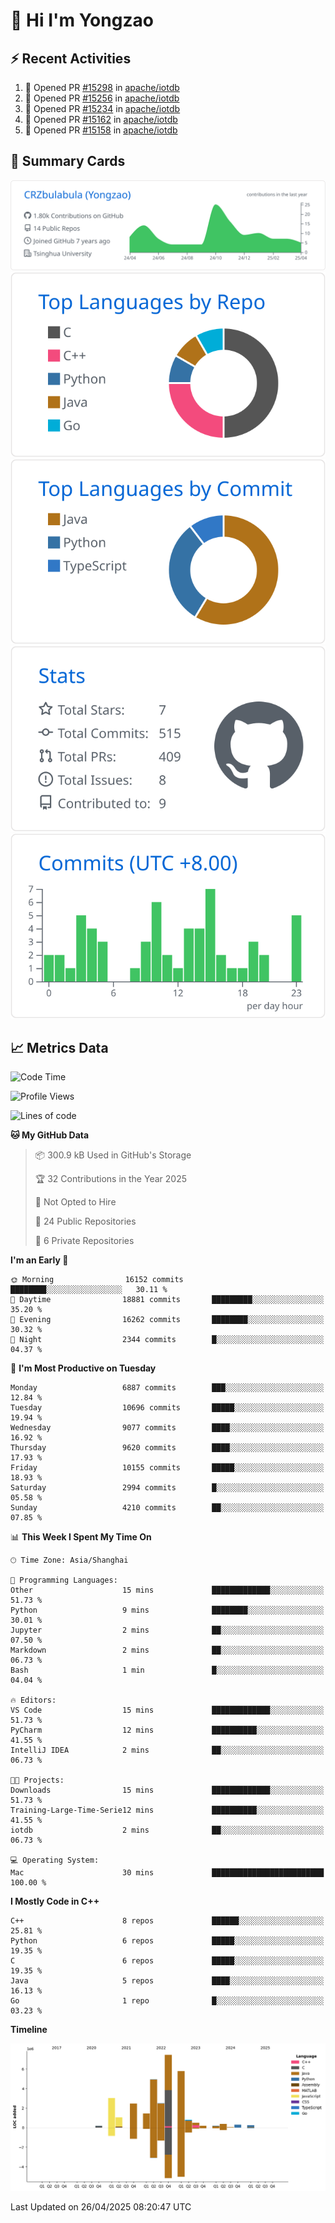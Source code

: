 # 👋 Hi I'm Yongzao

## ⚡ Recent Activities
<!--START_SECTION:activity-->
1. 💪 Opened PR [#15298](https://github.com/apache/iotdb/pull/15298) in [apache/iotdb](https://github.com/apache/iotdb)
2. 💪 Opened PR [#15256](https://github.com/apache/iotdb/pull/15256) in [apache/iotdb](https://github.com/apache/iotdb)
3. 💪 Opened PR [#15234](https://github.com/apache/iotdb/pull/15234) in [apache/iotdb](https://github.com/apache/iotdb)
4. 💪 Opened PR [#15162](https://github.com/apache/iotdb/pull/15162) in [apache/iotdb](https://github.com/apache/iotdb)
5. 💪 Opened PR [#15158](https://github.com/apache/iotdb/pull/15158) in [apache/iotdb](https://github.com/apache/iotdb)
<!--END_SECTION:activity-->

## 🎑 Summary Cards

[![](https://raw.githubusercontent.com/CRZbulabula/CRZbulabula/main/profile-summary-card-output/github/0-profile-details.svg)](https://github.com/vn7n24fzkq/github-profile-summary-cards)
[![](https://raw.githubusercontent.com/CRZbulabula/CRZbulabula/main/profile-summary-card-output/github/1-repos-per-language.svg)](https://github.com/vn7n24fzkq/github-profile-summary-cards) [![](https://raw.githubusercontent.com/CRZbulabula/CRZbulabula/main/profile-summary-card-output/github/2-most-commit-language.svg)](https://github.com/vn7n24fzkq/github-profile-summary-cards)
[![](https://raw.githubusercontent.com/CRZbulabula/CRZbulabula/main/profile-summary-card-output/github/3-stats.svg)](https://github.com/vn7n24fzkq/github-profile-summary-cards) [![](https://raw.githubusercontent.com/CRZbulabula/CRZbulabula/main/profile-summary-card-output/github/4-productive-time.svg)](https://github.com/vn7n24fzkq/github-profile-summary-cards)

## 📈 Metrics Data

<!--START_SECTION:waka-->
![Code Time](http://img.shields.io/badge/Code%20Time-850%20hrs-blue)

![Profile Views](http://img.shields.io/badge/Profile%20Views-0-blue)

![Lines of code](https://img.shields.io/badge/From%20Hello%20World%20I%27ve%20Written-31.3%20million%20lines%20of%20code-blue)

**🐱 My GitHub Data** 

> 📦 300.9 kB Used in GitHub's Storage 
 > 
> 🏆 32 Contributions in the Year 2025
 > 
> 🚫 Not Opted to Hire
 > 
> 📜 24 Public Repositories 
 > 
> 🔑 6 Private Repositories 
 > 
**I'm an Early 🐤** 

```text
🌞 Morning                16152 commits       ████████░░░░░░░░░░░░░░░░░   30.11 % 
🌆 Daytime                18881 commits       █████████░░░░░░░░░░░░░░░░   35.20 % 
🌃 Evening                16262 commits       ████████░░░░░░░░░░░░░░░░░   30.32 % 
🌙 Night                  2344 commits        █░░░░░░░░░░░░░░░░░░░░░░░░   04.37 % 
```
📅 **I'm Most Productive on Tuesday** 

```text
Monday                   6887 commits        ███░░░░░░░░░░░░░░░░░░░░░░   12.84 % 
Tuesday                  10696 commits       █████░░░░░░░░░░░░░░░░░░░░   19.94 % 
Wednesday                9077 commits        ████░░░░░░░░░░░░░░░░░░░░░   16.92 % 
Thursday                 9620 commits        ████░░░░░░░░░░░░░░░░░░░░░   17.93 % 
Friday                   10155 commits       █████░░░░░░░░░░░░░░░░░░░░   18.93 % 
Saturday                 2994 commits        █░░░░░░░░░░░░░░░░░░░░░░░░   05.58 % 
Sunday                   4210 commits        ██░░░░░░░░░░░░░░░░░░░░░░░   07.85 % 
```


📊 **This Week I Spent My Time On** 

```text
🕑︎ Time Zone: Asia/Shanghai

💬 Programming Languages: 
Other                    15 mins             █████████████░░░░░░░░░░░░   51.73 % 
Python                   9 mins              ████████░░░░░░░░░░░░░░░░░   30.01 % 
Jupyter                  2 mins              ██░░░░░░░░░░░░░░░░░░░░░░░   07.50 % 
Markdown                 2 mins              ██░░░░░░░░░░░░░░░░░░░░░░░   06.73 % 
Bash                     1 min               █░░░░░░░░░░░░░░░░░░░░░░░░   04.04 % 

🔥 Editors: 
VS Code                  15 mins             █████████████░░░░░░░░░░░░   51.73 % 
PyCharm                  12 mins             ██████████░░░░░░░░░░░░░░░   41.55 % 
IntelliJ IDEA            2 mins              ██░░░░░░░░░░░░░░░░░░░░░░░   06.73 % 

🐱‍💻 Projects: 
Downloads                15 mins             █████████████░░░░░░░░░░░░   51.73 % 
Training-Large-Time-Serie12 mins             ██████████░░░░░░░░░░░░░░░   41.55 % 
iotdb                    2 mins              ██░░░░░░░░░░░░░░░░░░░░░░░   06.73 % 

💻 Operating System: 
Mac                      30 mins             █████████████████████████   100.00 % 
```

**I Mostly Code in C++** 

```text
C++                      8 repos             ██████░░░░░░░░░░░░░░░░░░░   25.81 % 
Python                   6 repos             █████░░░░░░░░░░░░░░░░░░░░   19.35 % 
C                        6 repos             █████░░░░░░░░░░░░░░░░░░░░   19.35 % 
Java                     5 repos             ████░░░░░░░░░░░░░░░░░░░░░   16.13 % 
Go                       1 repo              █░░░░░░░░░░░░░░░░░░░░░░░░   03.23 % 
```



**Timeline**

![Lines of Code chart](https://raw.githubusercontent.com/CRZbulabula/CRZbulabula/main/assets/bar_graph.png)


 Last Updated on 26/04/2025 08:20:47 UTC
<!--END_SECTION:waka-->

